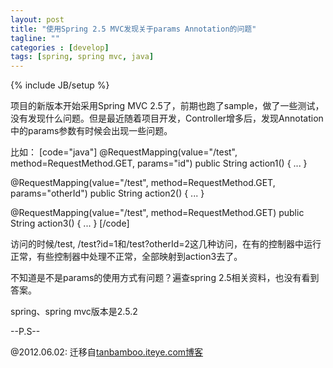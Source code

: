 ```yaml
---
layout: post
title: "使用Spring 2.5 MVC发现关于params Annotation的问题"
tagline: ""
categories : [develop]
tags: [spring, spring mvc, java]
---
```

{% include JB/setup %}

项目的新版本开始采用Spring MVC 2.5了，前期也跑了sample，做了一些测试，没有发现什么问题。但是最近随着项目开发，Controller增多后，发现Annotation中的params参数有时候会出现一些问题。

比如：
[code="java"]
@RequestMapping(value="/test", method=RequestMethod.GET, params="id")
public String action1() {
...
}

@RequestMapping(value="/test", method=RequestMethod.GET, params="otherId")
public String action2() {
...
}

@RequestMapping(value="/test", method=RequestMethod.GET)
public String action3() {
...
}
[/code]

访问的时候/test, /test?id=1和/test?otherId=2这几种访问，在有的控制器中运行正常，有些控制器中处理不正常，全部映射到action3去了。

不知道是不是params的使用方式有问题？遍查spring 2.5相关资料，也没有看到答案。

spring、spring mvc版本是2.5.2

--P.S--

@2012.06.02:
迁移自[tanbamboo.iteye.com博客](http://tanbamboo.iteye.com/blog/203029)
